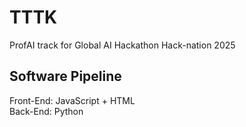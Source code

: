 # TTTK
ProfAI track for Global AI Hackathon Hack-nation 2025 </br>

## Software Pipeline
Front-End: JavaScript + HTML </br>
Back-End: Python

